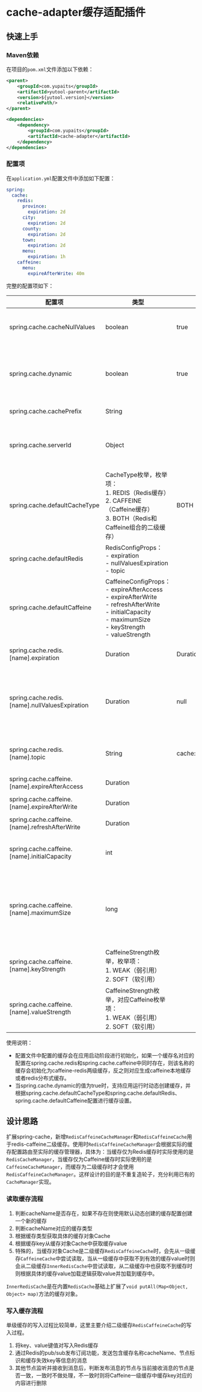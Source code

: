 # cache-adapter缓存适配插件

## 快速上手
### Maven依赖
在项目的`pom.xml`文件添加以下依赖：
```xml
<parent>
    <groupId>com.yupaits</groupId>
    <artifactId>yutool-parent</artifactId>
    <version>${yutool.version}</version>
    <relativePath/>
</parent>

<dependencies>
    <dependency>
        <groupId>com.yupaits</groupId>
        <artifactId>cache-adapter</artifactId>
    </dependency>
</dependencies>
```
### 配置项
在`application.yml`配置文件中添加如下配置：
```yaml
spring:
  cache:
    redis:
      province:
        expiration: 2d
      city:
        expiration: 2d
      county:
        expiration: 2d
      town:
        expiration: 2d
      menu:
        expiration: 1h
    caffeine:
      menu:
        expireAfterWrite: 40m
```
完整的配置项如下：

| **配置项** | **类型** | **默认值** | **配置说明** |
| --- | --- | --- | --- |
| spring.cache.cacheNullValues | boolean | true | 是否缓存空值，默认true，防止缓存穿透 |
| spring.cache.dynamic | boolean | true | 是否动态根据cacheName创建Cache的实现，默认true |
| spring.cache.cachePrefix | String |  | 缓存key的前缀 |
| spring.cache.serverId | Object |  | 当前节点标识，当前节点发出的缓存更新通知不会被处理 |
| spring.cache.defaultCacheType | CacheType枚举，枚举项：<br>1. REDIS（Redis缓存）<br>2. CAFFEINE（Caffeine缓存）<br>3. BOTH（Redis和Caffeine组合的二级缓存） | BOTH | 设置动态创建缓存的默认类型 |
| spring.cache.defaultRedis | RedisConfigProps：<br>- expiration<br>- nullValuesExpiration<br>- topic |  | 默认Redis缓存配置 |
| spring.cache.defaultCaffeine | CaffeineConfigProps：<br>- expireAfterAccess<br>- expireAfterWrite<br>- refreshAfterWrite<br>- initialCapacity<br>- maximumSize<br>- keyStrength<br>- valueStrength |  | 默认Caffeine缓存配置 |
| spring.cache.redis.[name].expiration | Duration | Duration.ZERO | 全局过期时间，默认0不过期 |
| spring.cache.redis.[name].nullValuesExpiration | Duration | null | 缓存空值过期时间，默认和有值的过期时间一致，一般设置空值过期时间较短 |
| spring.cache.redis.[name].topic | String | cache:redis:caffeine:topic | 缓存更新时通知其他节点的topic名称 |
| spring.cache.caffeine.[name].expireAfterAccess | Duration |  | 访问后过期时间 |
| spring.cache.caffeine.[name].expireAfterWrite | Duration |  | 写入后过期时间 |
| spring.cache.caffeine.[name].refreshAfterWrite | Duration |  | 写入后刷新时间 |
| spring.cache.caffeine.[name].initialCapacity | int |  | 初始化大小，配置的值>0才会生效 | 
| spring.cache.caffeine.[name].maximumSize | long |  | 最大缓存对象个数，超过此数量时之前放入的缓存将失效，配置的值>0才会生效 |
| spring.cache.caffeine.[name].keyStrength | CaffeineStrength枚举，枚举项：<br>1. WEAK（弱引用）<br>2. SOFT（软引用） |  | key强度，暂不支持SOFT软引用 |
| spring.cache.caffeine.[name].valueStrength | CaffeineStrength枚举，对应Caffeine枚举项：<br>1. WEAK（弱引用）<br>2. SOFT（软引用） |  | value强度 |

使用说明：

- 配置文件中配置的缓存会在应用启动阶段进行初始化，如果一个缓存名对应的配置在spring.cache.redis和spring.cache.caffeine中同时存在，则该名称的缓存会初始化为caffeine-redis两级缓存，反之则对应生成caffeine本地缓存或者redis分布式缓存。
- 当spring.cache.dynamic的值为true时，支持应用运行时动态创建缓存，并根据spring.cache.defaultCacheType和spring.cache.defaultRedis、spring.cache.defaultCaffeine配置进行缓存设置。
## 设计思路
扩展spring-cache，新增`RedisCaffeineCacheManager`和`RedisCaffeineCache`用于redis-caffeine二级缓存。使用时`RedisCaffeineCacheManager`会根据实际的缓存配置路由至实际的缓存管理器，具体为：当缓存仅为Redis缓存时实际使用的是`RedisCacheManager`，当缓存仅为Caffeine缓存时实际使用的是`CaffeineCacheManager`，而缓存为二级缓存时才会使用`RedisCaffeineCacheManager`。这样设计的目的是不重复造轮子，充分利用已有的`CacheManager`实现。
### 读取缓存流程

1. 判断cacheName是否存在，如果不存在则使用默认动态创建的缓存配置创建一个新的缓存
2. 判断cacheName对应的缓存类型
3. 根据缓存类型获取具体的缓存对象Cache
4. 根据缓存key从缓存对象Cache中获取缓存value
5. 特殊的，当缓存对象Cache是二级缓存`RedisCaffeineCache`时，会先从一级缓存`CaffeineCache`中尝试读取，当从一级缓存中获取不到有效的缓存value时则会从二级缓存`InnerRedisCache`中尝试读取，从二级缓存中也获取不到缓存时则根据具体的缓存value加载逻辑获取value并加载到缓存中。

`InnerRedisCache`是在内置`RedisCache`基础上扩展了`void putAll(Map<Object, Object> map)`方法的缓存对象。
### 写入缓存流程
单级缓存的写入过程比较简单，这里主要介绍二级缓存`RedisCaffeineCache`的写入过程。

1. 将key、value键值对写入Redis缓存
2. 通过Redis的pub/sub发布订阅功能，发送包含缓存名称cacheName、节点标识和缓存失效key等信息的消息
3. 其他节点监听并接收到消息后，判断发布消息的节点与当前接收消息的节点是否一致，一致时不做处理，不一致时则将Caffeine一级缓存中缓存key对应的内容进行删除
